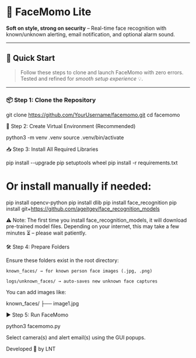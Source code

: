 # 📸 FaceMomo Lite

**Soft on style, strong on security** – Real-time face recognition with known/unknown alerting, email notification, and optional alarm sound.

---

## 🚀 Quick Start

> Follow these steps to clone and launch FaceMomo with zero errors.  
> Tested and refined for *smooth setup experience* 💡.

---

### 📦 Step 1: Clone the Repository


git clone https://github.com/YourUsername/facemomo.git
cd facemomo

🧪 Step 2: Create Virtual Environment (Recommended)

python3 -m venv .venv
source .venv/bin/activate

📥 Step 3: Install All Required Libraries

pip install --upgrade pip setuptools wheel
pip install -r requirements.txt

# Or install manually if needed:
pip install opencv-python
pip install dlib
pip install face_recognition
pip install git+https://github.com/ageitgey/face_recognition_models

⚠️ Note:
The first time you install face_recognition_models, it will download pre-trained model files.
Depending on your internet, this may take a few minutes ⏳ – please wait patiently.

🛠️ Step 4: Prepare Folders

Ensure these folders exist in the root directory:

    known_faces/ → for known person face images (.jpg, .png)

    logs/unknown_faces/ → auto-saves new unknown face captures

You can add images like:

known_faces/
├── image1.jpg

▶️ Step 5: Run FaceMomo

python3 facemomo.py

Select camera(s) and alert email(s) using the GUI popups.

Developed 💛 by LNT
